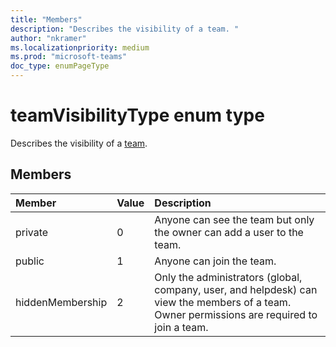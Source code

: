 ```yaml
---
title: "Members"
description: "Describes the visibility of a team. "
author: "nkramer"
ms.localizationpriority: medium
ms.prod: "microsoft-teams"
doc_type: enumPageType
---
```


# teamVisibilityType enum type



Describes the visibility of a [team](../resources/team.md). 

## Members

| Member | Value| Description |
|:---------------|:--------|:----------|
|private|0|Anyone can see the team but only the owner can add a user to the team.|
|public|1|Anyone can join the team.|
|hiddenMembership|2|Only the administrators (global, company, user, and helpdesk) can view the members of a team.<br>Owner permissions are required to join a team.|

